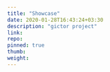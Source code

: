 ```yaml
---
title: "Showcase"
date: 2020-01-28T16:43:24+03:30
description: "gictor project"
link:
repo:
pinned: true
thumb:
weight:
---
```

